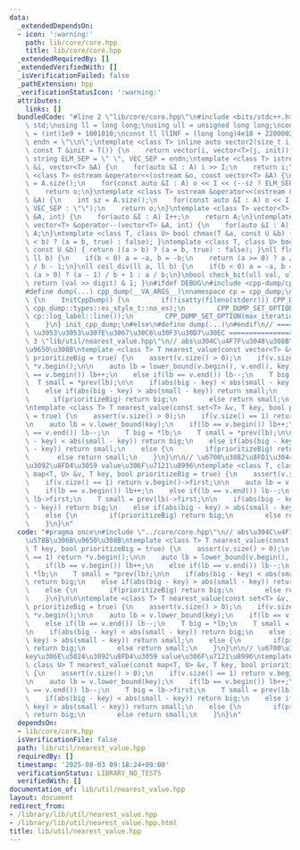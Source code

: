 ```yaml
---
data:
  _extendedDependsOn:
  - icon: ':warning:'
    path: lib/core/core.hpp
    title: lib/core/core.hpp
  _extendedRequiredBy: []
  _extendedVerifiedWith: []
  _isVerificationFailed: false
  _pathExtension: hpp
  _verificationStatusIcon: ':warning:'
  attributes:
    links: []
  bundledCode: "#line 2 \"lib/core/core.hpp\"\n#include <bits/stdc++.h>\nusing namespace\
    \ std;\nusing ll = long long;\nusing ull = unsigned long long;\nconst int INF\
    \ = (int)1e9 + 1001010;\nconst ll llINF = (long long)4e18 + 22000020;\nconst string\
    \ endn = \"\\n\";\ntemplate <class T> inline auto vector2(size_t i, size_t j,\
    \ const T &init = T()) {\n    return vector(i, vector<T>(j, init));\n}\nconst\
    \ string ELM_SEP = \" \", VEC_SEP = endn;\ntemplate <class T> istream &operator>>(istream\
    \ &i, vector<T> &A) {\n    for(auto &I : A) i >> I;\n    return i;\n}\ntemplate\
    \ <class T> ostream &operator<<(ostream &o, const vector<T> &A) {\n    int sz\
    \ = A.size();\n    for(const auto &I : A) o << I << (--sz ? ELM_SEP : \"\");\n\
    \    return o;\n}\ntemplate <class T> ostream &operator<<(ostream &o, const vector<vector<T>>\
    \ &A) {\n    int sz = A.size();\n    for(const auto &I : A) o << I << (--sz ?\
    \ VEC_SEP : \"\");\n    return o;\n}\ntemplate <class T> vector<T> &operator++(vector<T>\
    \ &A, int) {\n    for(auto &I : A) I++;\n    return A;\n}\ntemplate <class T>\
    \ vector<T> &operator--(vector<T> &A, int) {\n    for(auto &I : A) I--;\n    return\
    \ A;\n}\ntemplate <class T, class U> bool chmax(T &a, const U &b) { return ((a\
    \ < b) ? (a = b, true) : false); }\ntemplate <class T, class U> bool chmin(T &a,\
    \ const U &b) { return ((a > b) ? (a = b, true) : false); }\nll floor_div(ll a,\
    \ ll b) {\n    if(b < 0) a = -a, b = -b;\n    return (a >= 0) ? a / b : (a + 1)\
    \ / b - 1;\n}\nll ceil_div(ll a, ll b) {\n    if(b < 0) a = -a, b = -b;\n    return\
    \ (a > 0) ? (a - 1) / b + 1 : a / b;\n}\nbool check_bit(ull val, ull digit) {\
    \ return (val >> digit) & 1; }\n#ifdef DEBUG\n#include <cpp-dump/cpp-dump.hpp>\n\
    #define dump(...) cpp_dump(__VA_ARGS__)\nnamespace cp = cpp_dump;\nstruct InitCppDump\
    \ {\n    InitCppDump() {\n        if(!isatty(fileno(stderr))) CPP_DUMP_SET_OPTION(es_style,\
    \ cpp_dump::types::es_style_t::no_es);\n        CPP_DUMP_SET_OPTION(log_label_func,\
    \ cp::log_label::line());\n        CPP_DUMP_SET_OPTION(max_iteration_count, 30);\n\
    \    }\n} init_cpp_dump;\n#else\n#define dump(...)\n#endif\n// ====================\
    \ \u3053\u3053\u307E\u3067\u30C6\u30F3\u30D7\u30EC ====================\n#line\
    \ 3 \"lib/util/nearest_value.hpp\"\n// abs\u304C\u4F7F\u3048\u308B\u578B\u306B\
    \u9650\u308B\ntemplate <class T> T nearest_value(const vector<T> &v, T key, bool\
    \ prioritizeBig = true) {\n    assert(v.size() > 0);\n    if(v.size() == 1) return\
    \ *v.begin();\n\n    auto lb = lower_bound(v.begin(), v.end(), key);\n    if(lb\
    \ == v.begin()) lb++;\n    else if(lb == v.end()) lb--;\n    T big = *lb;\n  \
    \  T small = *prev(lb);\n\n    if(abs(big - key) < abs(small - key)) return big;\n\
    \    else if(abs(big - key) > abs(small - key)) return small;\n    else {\n  \
    \      if(prioritizeBig) return big;\n        else return small;\n    }\n}\n\n\
    \ntemplate <class T> T nearest_value(const set<T> &v, T key, bool prioritizeBig\
    \ = true) {\n    assert(v.size() > 0);\n    if(v.size() == 1) return *v.begin();\n\
    \n    auto lb = v.lower_bound(key);\n    if(lb == v.begin()) lb++;\n    else if(lb\
    \ == v.end()) lb--;\n    T big = *lb;\n    T small = *prev(lb);\n\n    if(abs(big\
    \ - key) < abs(small - key)) return big;\n    else if(abs(big - key) > abs(small\
    \ - key)) return small;\n    else {\n        if(prioritizeBig) return big;\n \
    \       else return small;\n    }\n}\n\n// \u6700\u3082\u8FD1\u3044key\u306E\u5024\
    \u3092\u8FD4\u3059 value\u306F\u7121\u8996\ntemplate <class T, class U> T nearest_value(const\
    \ map<T, U> &v, T key, bool prioritizeBig = true) {\n    assert(v.size() > 0);\n\
    \    if(v.size() == 1) return v.begin()->first;\n\n    auto lb = v.lower_bound(key);\n\
    \    if(lb == v.begin()) lb++;\n    else if(lb == v.end()) lb--;\n    T big =\
    \ lb->first;\n    T small = prev(lb)->first;\n\n    if(abs(big - key) < abs(small\
    \ - key)) return big;\n    else if(abs(big - key) > abs(small - key)) return small;\n\
    \    else {\n        if(prioritizeBig) return big;\n        else return small;\n\
    \    }\n}\n"
  code: "#pragma once\n#include \"../core/core.hpp\"\n// abs\u304C\u4F7F\u3048\u308B\
    \u578B\u306B\u9650\u308B\ntemplate <class T> T nearest_value(const vector<T> &v,\
    \ T key, bool prioritizeBig = true) {\n    assert(v.size() > 0);\n    if(v.size()\
    \ == 1) return *v.begin();\n\n    auto lb = lower_bound(v.begin(), v.end(), key);\n\
    \    if(lb == v.begin()) lb++;\n    else if(lb == v.end()) lb--;\n    T big =\
    \ *lb;\n    T small = *prev(lb);\n\n    if(abs(big - key) < abs(small - key))\
    \ return big;\n    else if(abs(big - key) > abs(small - key)) return small;\n\
    \    else {\n        if(prioritizeBig) return big;\n        else return small;\n\
    \    }\n}\n\n\ntemplate <class T> T nearest_value(const set<T> &v, T key, bool\
    \ prioritizeBig = true) {\n    assert(v.size() > 0);\n    if(v.size() == 1) return\
    \ *v.begin();\n\n    auto lb = v.lower_bound(key);\n    if(lb == v.begin()) lb++;\n\
    \    else if(lb == v.end()) lb--;\n    T big = *lb;\n    T small = *prev(lb);\n\
    \n    if(abs(big - key) < abs(small - key)) return big;\n    else if(abs(big -\
    \ key) > abs(small - key)) return small;\n    else {\n        if(prioritizeBig)\
    \ return big;\n        else return small;\n    }\n}\n\n// \u6700\u3082\u8FD1\u3044\
    key\u306E\u5024\u3092\u8FD4\u3059 value\u306F\u7121\u8996\ntemplate <class T,\
    \ class U> T nearest_value(const map<T, U> &v, T key, bool prioritizeBig = true)\
    \ {\n    assert(v.size() > 0);\n    if(v.size() == 1) return v.begin()->first;\n\
    \n    auto lb = v.lower_bound(key);\n    if(lb == v.begin()) lb++;\n    else if(lb\
    \ == v.end()) lb--;\n    T big = lb->first;\n    T small = prev(lb)->first;\n\n\
    \    if(abs(big - key) < abs(small - key)) return big;\n    else if(abs(big -\
    \ key) > abs(small - key)) return small;\n    else {\n        if(prioritizeBig)\
    \ return big;\n        else return small;\n    }\n}\n"
  dependsOn:
  - lib/core/core.hpp
  isVerificationFile: false
  path: lib/util/nearest_value.hpp
  requiredBy: []
  timestamp: '2025-08-03 09:18:24+09:00'
  verificationStatus: LIBRARY_NO_TESTS
  verifiedWith: []
documentation_of: lib/util/nearest_value.hpp
layout: document
redirect_from:
- /library/lib/util/nearest_value.hpp
- /library/lib/util/nearest_value.hpp.html
title: lib/util/nearest_value.hpp
---
```

